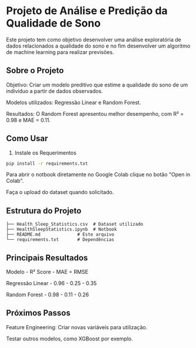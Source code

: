 # Projeto de Análise e Predição da Qualidade de Sono

Este projeto tem como objetivo desenvolver uma análise exploratória de dados relacionados a qualidade do sono e no fim desenvolver um algoritmo de machine learning para realizar previsões.

## Sobre o Projeto

Objetivo: Criar um modelo preditivo que estime a qualidade do sono de um indivíduo a partir de dados observados.

Modelos utilizados: Regressão Linear e Random Forest.

Resultados: O Random Forest apresentou melhor desempenho, com R² = 0.98 e MAE = 0.11.

## Como Usar

1) Instale os Requerimentos

```bash
pip install -r requirements.txt
```

Para abrir o notbook diretamente no Google Colab clique no botão "Open in Colab".

Faça o upload do dataset quando solicitado.

## Estrutura do Projeto

```
├── Health_Sleep_Statistics.csv  # Dataset utilizado
├── HealthSleepStatistics.ipynb  # Notbook
├── README.md              # Este arquivo
└── requirements.txt       # Dependências
```

## Principais Resultados

Modelo	- R² Score	- MAE	= RMSE

Regressão Linear	- 0.96	- 0.25	- 0.35

Random Forest -	0.98	- 0.11	- 0.26

## Próximos Passos

Feature Engineering: Criar novas variáveis para utilização.

Testar outros modelos, como XGBoost por exemplo.
